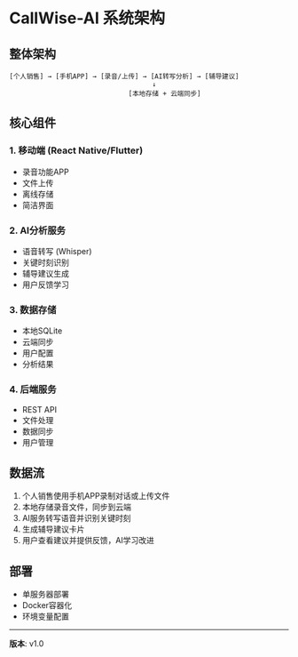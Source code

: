 # CallWise-AI 系统架构

## 整体架构

```
[个人销售] → [手机APP] → [录音/上传] → [AI转写分析] → [辅导建议]
                                    ↓
                              [本地存储 + 云端同步]
```

## 核心组件

### 1. 移动端 (React Native/Flutter)
- 录音功能APP
- 文件上传
- 离线存储
- 简洁界面

### 2. AI分析服务
- 语音转写 (Whisper)
- 关键时刻识别
- 辅导建议生成
- 用户反馈学习

### 3. 数据存储
- 本地SQLite
- 云端同步
- 用户配置
- 分析结果

### 4. 后端服务
- REST API
- 文件处理
- 数据同步
- 用户管理

## 数据流

1. 个人销售使用手机APP录制对话或上传文件
2. 本地存储录音文件，同步到云端
3. AI服务转写语音并识别关键时刻
4. 生成辅导建议卡片
5. 用户查看建议并提供反馈，AI学习改进

## 部署

- 单服务器部署
- Docker容器化
- 环境变量配置

---

**版本**: v1.0 